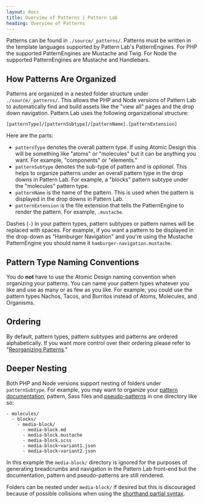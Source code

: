 ```yaml
---
layout: docs
title: Overview of Patterns | Pattern Lab
heading: Overview of Patterns
---
```


Patterns can be found in `./source/_patterns/`. Patterns must be written in the template languages supported by Pattern Lab's PatternEngines. For PHP the supported PatternEngines are Mustache and Twig. For Node the supported PatternEngines are Mustache and Handlebars.

## How Patterns Are Organized

Patterns are organized in a nested folder structure under `./source/_patterns/`. This allows the PHP and Node versions of Pattern Lab to automatically find and build assets like the "view all" pages and the drop down navigation. Pattern Lab uses the following organizational structure:

    [patternType]/[patternSubtype]/[patternName].[patternExtension]

Here are the parts:

* `patternType` denotes the overall pattern type. If using Atomic Design this will be something like "atoms" or "molecules" but it can be anything you want. For example, "components" or "elements."
* `patternSubtype` denotes the sub-type of pattern and is _optional_. This helps to organize patterns under an overall pattern type in the drop downs in Pattern Lab. For example, a "blocks" pattern subtype under the "molecules" pattern type.
* `patternName` is the name of the pattern. This is used when the pattern is displayed in the drop downs in Pattern Lab.
* `patternExtension` is the file extension that tells the PatternEngine to render the pattern. For example, `.mustache`.

Dashes (`-`) in your pattern types, pattern subtypes or pattern names will be replaced with spaces. For example, if you want a pattern to be displayed in the drop-down as "Hamburger Navigation" and you're using the Mustache PatternEngine you should name it `hamburger-navigation.mustache`.

## Pattern Type Naming Conventions

You do **not** have to use the Atomic Design naming convention when organizing your patterns. You can name your pattern types whatever you like and use as many or as few as you like. For example, you could use the pattern types Nachos, Tacos, and Burritos instead of Atoms, Molecules, and Organisms.

## Ordering

By default, pattern types, pattern subtypes and patterns are ordered alphabetically. If you want more control over their ordering please refer to "[Reorganizing Patterns](/docs/pattern-reorganizing.html)."

## Deeper Nesting

Both PHP and Node versions support nesting of folders under `patternSubtype`. For example, you may want to organize your [pattern documentation](/docs/pattern-documenting.html), pattern, Sass files and [pseudo-patterns](/docs/pattern-pseudo-patterns.html) in one directory like so:

    - molecules/
      - blocks/
        - media-block/
          - media-block.md
          - media-block.mustache
          - media-block.scss
          - media-block~variant1.json
          - media-block~variant2.json

In this example the `media-block/` directory is ignored for the purposes of generating breadcrumbs and navigation in the Pattern Lab front-end but the documentation, pattern and pseudo-patterns are still rendered.

Folders can be nested under `media-block/` if desired but this is discouraged because of possible collisions when using the [shorthand partial syntax](http://patternlab.io/docs/pattern-including.html).
